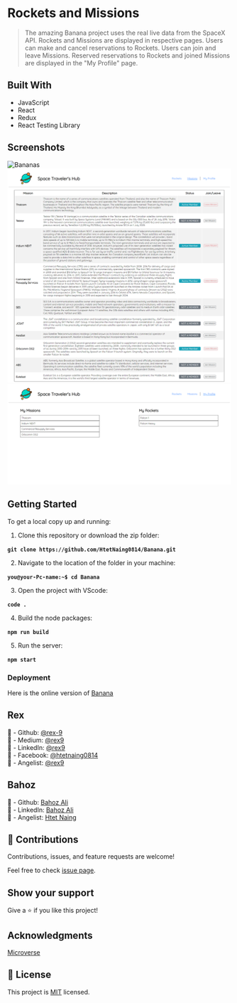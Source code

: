 # Rockets and Missions

> The amazing Banana project uses the real live data from the SpaceX API.
> Rockets and Missions are displayed in respective pages.
> Users can make and cancel reservations to Rockets.
> Users can join and leave Missions.
> Reserved reservations to Rockets and joined Missions are displayed in the "My Profile" page.

## Built With

- JavaScript
- React
- Redux
- React Testing Library

## Screenshots

![Bananas](./src/assets/Bananas.png)
![Xmissions](./src/assets/Xmissions.png)
![Xprofiles](./src/assets/Xprofile.png)

## Getting Started

To get a local copy up and running:

1. Clone this repository or download the zip folder:

**`git clone https://github.com/HtetNaing0814/Banana.git`**

2. Navigate to the location of the folder in your machine:

**`you@your-Pc-name:~$ cd Banana`**

3. Open the project with VScode:

**`code .`**

4. Build the node packages:

**`npm run build`**

5. Run the server:

**`npm start`**

### Deployment

Here is the online version of [Banana](https://Banana.netlify.app/)

## Rex

👤 - Github: [@rex-9](https://github.com/rex-9/)<br>
👤 - Medium: [@rex9](https://medium.com/rex9/)<br>
👤 - LinkedIn: [@rex9](https://www.linkedin.com/in/rex9/)<br>
👤 - Facebook: [@htetnaing0814](https://www.facebook.com/htetnaing0814)<br>
👤 - Angelist: [@rex9](https://angel.co/u/rex9)<br>

## Bahoz

👤 - Github: [Bahoz Ali](https://github.com/bahoz-ali/)<br>
👤 - LinkedIn: [Bahoz Ali](https://www.linkedin.com/in/bahoz-ali/)<br>
👤 - Angelist: [Htet Naing](https://angel.co/u/bahoz-ali)<br>

## 🤝 Contributions

Contributions, issues, and feature requests are welcome!

Feel free to check [issue page](https://github.com/HtetNaing0814/Banana/issues).

## Show your support

Give a ⭐️ if you like this project!

## Acknowledgments

[Microverse](https://bit.ly/MicroverseTN)

## 📝 License

This project is [MIT](./MIT.md) licensed.
